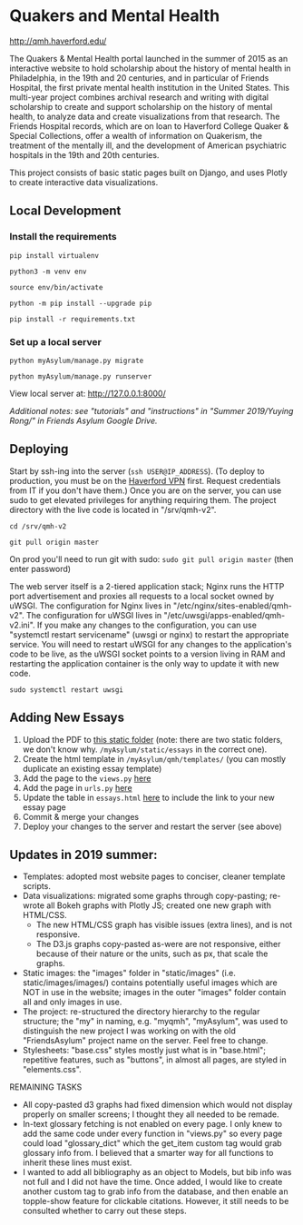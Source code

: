 # Quakers and Mental Health
http://qmh.haverford.edu/

The Quakers & Mental Health portal launched in the summer of 2015 as an interactive website to hold scholarship about the history of mental health in Philadelphia, in the 19th and 20 centuries, and in particular of Friends Hospital, the first private mental health institution in the United States. This multi-year project combines archival research and writing with digital scholarship to create and support scholarship on the history of mental health, to analyze data and create visualizations from that research. The Friends Hospital records, which are on loan to Haverford College Quaker & Special Collections, offer a wealth of information on Quakerism, the treatment of the mentally ill, and the development of American psychiatric hospitals in the 19th and 20th centuries.

This project consists of basic static pages built on Django, and uses Plotly to create interactive data visualizations.


## Local Development

### Install the requirements

`pip install virtualenv`

`python3 -m venv env`

`source env/bin/activate`

`python -m pip install --upgrade pip`

`pip install -r requirements.txt`


### Set up a local server

`python myAsylum/manage.py migrate`

`python myAsylum/manage.py runserver`

View local server at: http://127.0.0.1:8000/

*Additional notes: see "tutorials" and "instructions" in "Summer 2019/Yuying Rong/" in Friends Asylum Google Drive.*


## Deploying

Start by ssh-ing into the server (`ssh USER@IP_ADDRESS`). (To deploy to production, you must be on the [Haverford VPN](https://iitskb.sites.haverford.edu/knowledge-base/installing-the-vpn-client/) first. Request credentials from IT if you don't have them.) Once you are on the server, you can use sudo to get elevated privileges for anything requiring them. The project directory with the live code is located in "/srv/qmh-v2".

`cd /srv/qmh-v2`

`git pull origin master`

On prod you'll need to run git with sudo: `sudo git pull origin master` (then enter password)

The web server itself is a 2-tiered application stack; Nginx runs the HTTP port advertisement and proxies all requests to a local socket owned by uWSGI. The configuration for Nginx lives in "/etc/nginx/sites-enabled/qmh-v2". The configuration for uWSGI lives in "/etc/uwsgi/apps-enabled/qmh-v2.ini". If you make any changes to the configuration, you can use "systemctl restart servicename" (uwsgi or nginx) to restart the appropriate service. You will need to restart uWSGI for any changes to the application's code to be live, as the uWSGI socket points to a version living in RAM and restarting the application container is the only way to update it with new code.

`sudo systemctl restart uwsgi`


## Adding New Essays

1. Upload the PDF to [this static folder](https://github.com/HCDigitalScholarship/qmh-v2/tree/master/myAsylum/static/essays) (note: there are two static folders, we don't know why. `/myAsylum/static/essays` in the correct one). 
2. Create the html template in `/myAsylum/qmh/templates/` (you can mostly duplicate an existing essay template)
3. Add the page to the `views.py` [here](https://github.com/HCDigitalScholarship/qmh-v2/blob/master/myAsylum/qmh/views.py)
4. Add the page in `urls.py` [here](https://github.com/HCDigitalScholarship/qmh-v2/blob/master/myAsylum/qmh/urls.py)
5. Update the table in `essays.html` [here](https://github.com/HCDigitalScholarship/qmh-v2/blob/master/myAsylum/qmh/templates/essays.html) to include the link to your new essay page
6. Commit & merge your changes 
7. Deploy your changes to the server and restart the server (see above)


## Updates in 2019 summer:

- Templates: adopted most website pages to conciser, cleaner template scripts.
- Data visualizations: migrated some graphs through copy-pasting; re-wrote all Bokeh graphs with Plotly JS; created one new graph with HTML/CSS.
  - The new HTML/CSS graph has visible issues (extra lines), and is not responsive.
  - The D3.js graphs copy-pasted as-were are not responsive, either because of their nature or the units, such as px, that scale the graphs.
- Static images: the "images" folder in "static/images" (i.e. static/images/images/) contains potentially useful images which are NOT in use in the website; images in the outer "images" folder contain all and only images in use.
- The project: re-structured the directory hierarchy to the regular structure; the "my" in naming, e.g. "myqmh", "myAsylum", was used to distinguish the new project I was working on with the old "FriendsAsylum" project name on the server. Feel free to change.
- Stylesheets: "base.css" styles mostly just what is in "base.html"; repetitive features, such as "buttons", in almost all pages, are styled in "elements.css".

REMAINING TASKS
- All copy-pasted d3 graphs had fixed dimension which would not display properly on smaller screens; I thought they all needed to be remade.
- In-text glossary fetching is not enabled on every page. I only knew to add the same code under every function in "views.py" so every page could load "glossary_dict" which the get_item custom tag would grab glossary info from. I believed that a smarter way for all functions to inherit these lines must exist.
- I wanted to add all bibliography as an object to Models, but bib info was not full and I did not have the time. Once added, I would like to create another custom tag to grab info from the database, and then enable an topple-show feature for clickable citations. However, it still needs to be consulted whether to carry out these steps.
